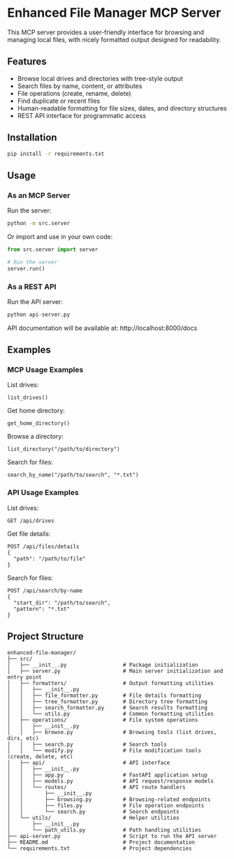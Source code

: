 ﻿# Enhanced File Manager MCP Server

This MCP server provides a user-friendly interface for browsing and managing local files, with nicely formatted output designed for readability.

## Features

- Browse local drives and directories with tree-style output
- Search files by name, content, or attributes
- File operations (create, rename, delete)
- Find duplicate or recent files
- Human-readable formatting for file sizes, dates, and directory structures
- REST API interface for programmatic access

## Installation

```bash
pip install -r requirements.txt
```

## Usage

### As an MCP Server

Run the server:

```bash
python -m src.server
```

Or import and use in your own code:

```python
from src.server import server

# Run the server
server.run()
```

### As a REST API

Run the API server:

```bash
python api-server.py
```

API documentation will be available at: http://localhost:8000/docs

## Examples

### MCP Usage Examples

List drives:
```
list_drives()
```

Get home directory:
```
get_home_directory()
```

Browse a directory:
```
list_directory("/path/to/directory")
```

Search for files:
```
search_by_name("/path/to/search", "*.txt")
```

### API Usage Examples

List drives:
```
GET /api/drives
```

Get file details:
```
POST /api/files/details
{
  "path": "/path/to/file"
}
```

Search for files:
```
POST /api/search/by-name
{
  "start_dir": "/path/to/search",
  "pattern": "*.txt"
}
```

## Project Structure

```
enhanced-file-manager/
├── src/
│   ├── __init__.py                  # Package initialization
│   ├── server.py                    # Main server initialization and entry point
│   ├── formatters/                  # Output formatting utilities
│   │   ├── __init__.py
│   │   ├── file_formatter.py        # File details formatting
│   │   ├── tree_formatter.py        # Directory tree formatting
│   │   ├── search_formatter.py      # Search results formatting
│   │   └── utils.py                 # Common formatting utilities
│   ├── operations/                  # File system operations
│   │   ├── __init__.py
│   │   ├── browse.py                # Browsing tools (list drives, dirs, etc)
│   │   ├── search.py                # Search tools
│   │   └── modify.py                # File modification tools (create, delete, etc)
│   ├── api/                         # API interface
│   │   ├── __init__.py
│   │   ├── app.py                   # FastAPI application setup
│   │   ├── models.py                # API request/response models
│   │   └── routes/                  # API route handlers
│   │       ├── __init__.py
│   │       ├── browsing.py          # Browsing-related endpoints
│   │       ├── files.py             # File operation endpoints
│   │       └── search.py            # Search endpoints
│   └── utils/                       # Helper utilities
│       ├── __init__.py
│       └── path_utils.py            # Path handling utilities
├── api-server.py                    # Script to run the API server
├── README.md                        # Project documentation
└── requirements.txt                 # Project dependencies
```